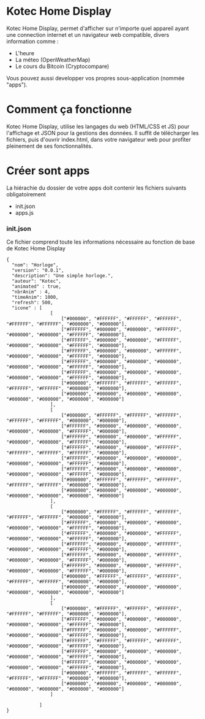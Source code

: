 # Kotec Home Display

Kotec Home Display, permet d'afficher sur n'importe quel appareil ayant une connection internet
et un navigateur web compatible, divers information comme :
- L'heure
- La méteo (OpenWeatherMap)
- Le cours du Bitcoin (Cryptocompare)

Vous pouvez aussi developper vos propres sous-application (nommée "apps").

# Comment ça fonctionne
Kotec Home Display, utilise les langages du web (HTML/CSS et JS) pour l'affichage et JSON pour la gestions des données. Il suffit de télécharger les fichiers, puis d'ouvrir index.html, dans votre navigateur web pour profiter pleinement de ses fonctionnalités.

# Créer sont apps
La hiérachie du dossier de votre apps doit contenir les fichiers suivants obligatoirement
 - init.json
 - apps.js
 
### init.json
Ce fichier comprend toute les informations nécessaire au fonction de base de Kotec Home Display
```
{
  "nom": "Horloge",
  "version": "0.0.1",
  "description": "Une simple horloge.",
  "auteur": "Kotec",
  "animated" : true,
  "nbrAnim" : 4,
  "timeAnim": 1000,
  "refresh": 500,
  "icone" : [
				[
					["#000000", "#FFFFFF", "#FFFFFF", "#FFFFFF", "#FFFFFF", "#FFFFFF", "#000000", "#000000"],
					["#FFFFFF", "#000000", "#000000", "#FFFFFF", "#000000", "#000000", "#FFFFFF", "#000000"],
					["#FFFFFF", "#000000", "#000000", "#FFFFFF", "#000000", "#000000", "#FFFFFF", "#000000"],
					["#FFFFFF", "#000000", "#000000", "#FFFFFF", "#000000", "#000000", "#FFFFFF", "#000000"],
					["#FFFFFF", "#000000", "#000000", "#000000", "#000000", "#000000", "#FFFFFF", "#000000"],
					["#FFFFFF", "#000000", "#000000", "#000000", "#000000", "#000000", "#FFFFFF", "#000000"],
					["#000000", "#FFFFFF", "#FFFFFF", "#FFFFFF", "#FFFFFF", "#FFFFFF", "#000000", "#000000"],
					["#000000", "#000000", "#000000", "#000000", "#000000", "#000000", "#000000", "#000000"]
				],
				[
					["#000000", "#FFFFFF", "#FFFFFF", "#FFFFFF", "#FFFFFF", "#FFFFFF", "#000000", "#000000"],
					["#FFFFFF", "#000000", "#000000", "#000000", "#000000", "#000000", "#FFFFFF", "#000000"],
					["#FFFFFF", "#000000", "#000000", "#FFFFFF", "#000000", "#000000", "#FFFFFF", "#000000"],
					["#FFFFFF", "#000000", "#000000", "#FFFFFF", "#FFFFFF", "#FFFFFF", "#FFFFFF", "#000000"],
					["#FFFFFF", "#000000", "#000000", "#000000", "#000000", "#000000", "#FFFFFF", "#000000"],
					["#FFFFFF", "#000000", "#000000", "#000000", "#000000", "#000000", "#FFFFFF", "#000000"],
					["#000000", "#FFFFFF", "#FFFFFF", "#FFFFFF", "#FFFFFF", "#FFFFFF", "#000000", "#000000"],
					["#000000", "#000000", "#000000", "#000000", "#000000", "#000000", "#000000", "#000000"]			
				],
				[
					["#000000", "#FFFFFF", "#FFFFFF", "#FFFFFF", "#FFFFFF", "#FFFFFF", "#000000", "#000000"],
					["#FFFFFF", "#000000", "#000000", "#000000", "#000000", "#000000", "#FFFFFF", "#000000"],
					["#FFFFFF", "#000000", "#000000", "#FFFFFF", "#000000", "#000000", "#FFFFFF", "#000000"],
					["#FFFFFF", "#000000", "#000000", "#FFFFFF", "#000000", "#000000", "#FFFFFF", "#000000"],
					["#FFFFFF", "#000000", "#000000", "#FFFFFF", "#000000", "#000000", "#FFFFFF", "#000000"],
					["#FFFFFF", "#000000", "#000000", "#FFFFFF", "#000000", "#000000", "#FFFFFF", "#000000"],
					["#000000", "#FFFFFF", "#FFFFFF", "#FFFFFF", "#FFFFFF", "#FFFFFF", "#000000", "#000000"],
					["#000000", "#000000", "#000000", "#000000", "#000000", "#000000", "#000000", "#000000"]			
				],
				[
					["#000000", "#FFFFFF", "#FFFFFF", "#FFFFFF", "#FFFFFF", "#FFFFFF", "#000000", "#000000"],
					["#FFFFFF", "#000000", "#000000", "#000000", "#000000", "#000000", "#FFFFFF", "#000000"],
					["#FFFFFF", "#000000", "#000000", "#FFFFFF", "#000000", "#000000", "#FFFFFF", "#000000"],
					["#FFFFFF", "#FFFFFF", "#FFFFFF", "#FFFFFF", "#000000", "#000000", "#FFFFFF", "#000000"],
					["#FFFFFF", "#000000", "#000000", "#000000", "#000000", "#000000", "#FFFFFF", "#000000"],
					["#FFFFFF", "#000000", "#000000", "#000000", "#000000", "#000000", "#FFFFFF", "#000000"],
					["#000000", "#FFFFFF", "#FFFFFF", "#FFFFFF", "#FFFFFF", "#FFFFFF", "#000000", "#000000"],
					["#000000", "#000000", "#000000", "#000000", "#000000", "#000000", "#000000", "#000000"]			
				]
				
			]
}
```
